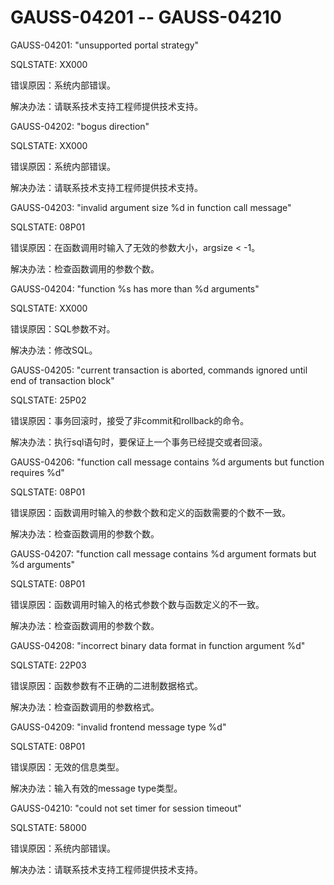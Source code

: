# GAUSS-04201 -- GAUSS-04210<a name="ZH-CN_TOPIC_0302073298"></a>

GAUSS-04201: "unsupported portal strategy"

SQLSTATE: XX000

错误原因：系统内部错误。

解决办法：请联系技术支持工程师提供技术支持。

GAUSS-04202: "bogus direction"

SQLSTATE: XX000

错误原因：系统内部错误。

解决办法：请联系技术支持工程师提供技术支持。

GAUSS-04203: "invalid argument size %d in function call message"

SQLSTATE: 08P01

错误原因：在函数调用时输入了无效的参数大小，argsize < -1。

解决办法：检查函数调用的参数个数。

GAUSS-04204: "function %s has more than %d arguments"

SQLSTATE: XX000

错误原因：SQL参数不对。

解决办法：修改SQL。

GAUSS-04205: "current transaction is aborted, commands ignored until end of transaction block"

SQLSTATE: 25P02

错误原因：事务回滚时，接受了非commit和rollback的命令。

解决办法：执行sql语句时，要保证上一个事务已经提交或者回滚。

GAUSS-04206: "function call message contains %d arguments but function requires %d"

SQLSTATE: 08P01

错误原因：函数调用时输入的参数个数和定义的函数需要的个数不一致。

解决办法：检查函数调用的参数个数。

GAUSS-04207: "function call message contains %d argument formats but %d arguments"

SQLSTATE: 08P01

错误原因：函数调用时输入的格式参数个数与函数定义的不一致。

解决办法：检查函数调用的参数个数。

GAUSS-04208: "incorrect binary data format in function argument %d"

SQLSTATE: 22P03

错误原因：函数参数有不正确的二进制数据格式。

解决办法：检查函数调用的参数格式。

GAUSS-04209: "invalid frontend message type %d"

SQLSTATE: 08P01

错误原因：无效的信息类型。

解决办法：输入有效的message type类型。

GAUSS-04210: "could not set timer for session timeout"

SQLSTATE: 58000

错误原因：系统内部错误。

解决办法：请联系技术支持工程师提供技术支持。

